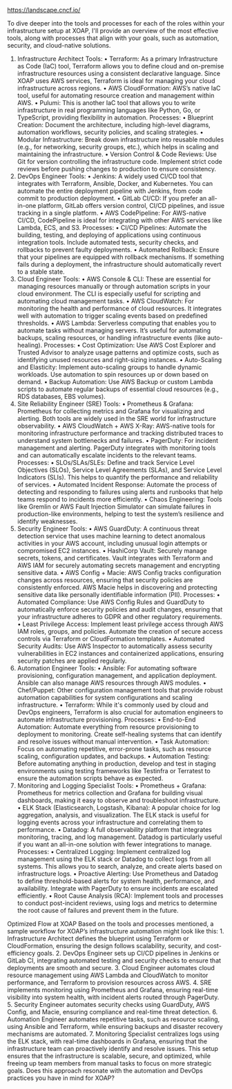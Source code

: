 https://landscape.cncf.io/

To dive deeper into the tools and processes for each of the roles within your infrastructure setup at XOAP, I'll provide an overview of the most effective tools, along with processes that align with your goals, such as automation, security, and cloud-native solutions.

1. Infrastructure Architect
   Tools:
   • Terraform: As a primary Infrastructure as Code (IaC) tool, Terraform allows you to define cloud and on-premise infrastructure resources using a consistent declarative language. Since XOAP uses AWS services, Terraform is ideal for managing your cloud infrastructure across regions.
   • AWS CloudFormation: AWS’s native IaC tool, useful for automating resource creation and management within AWS.
   • Pulumi: This is another IaC tool that allows you to write infrastructure in real programming languages like Python, Go, or TypeScript, providing flexibility in automation.
   Processes:
   • Blueprint Creation: Document the architecture, including high-level diagrams, automation workflows, security policies, and scaling strategies.
   • Modular Infrastructure: Break down infrastructure into reusable modules (e.g., for networking, security groups, etc.), which helps in scaling and maintaining the infrastructure.
   • Version Control & Code Reviews: Use Git for version controlling the infrastructure code. Implement strict code reviews before pushing changes to production to ensure consistency.
2. DevOps Engineer
   Tools:
   • Jenkins: A widely used CI/CD tool that integrates with Terraform, Ansible, Docker, and Kubernetes. You can automate the entire deployment pipeline with Jenkins, from code commit to production deployment.
   • GitLab CI/CD: If you prefer an all-in-one platform, GitLab offers version control, CI/CD pipelines, and issue tracking in a single platform.
   • AWS CodePipeline: For AWS-native CI/CD, CodePipeline is ideal for integrating with other AWS services like Lambda, ECS, and S3.
   Processes:
   • CI/CD Pipelines: Automate the building, testing, and deploying of applications using continuous integration tools. Include automated tests, security checks, and rollbacks to prevent faulty deployments.
   • Automated Rollback: Ensure that your pipelines are equipped with rollback mechanisms. If something fails during a deployment, the infrastructure should automatically revert to a stable state.
3. Cloud Engineer
   Tools:
   • AWS Console & CLI: These are essential for managing resources manually or through automation scripts in your cloud environment. The CLI is especially useful for scripting and automating cloud management tasks.
   • AWS CloudWatch: For monitoring the health and performance of cloud resources. It integrates well with automation to trigger scaling events based on predefined thresholds.
   • AWS Lambda: Serverless computing that enables you to automate tasks without managing servers. It’s useful for automating backups, scaling resources, or handling infrastructure events (like auto-healing).
   Processes:
   • Cost Optimization: Use AWS Cost Explorer and Trusted Advisor to analyze usage patterns and optimize costs, such as identifying unused resources and right-sizing instances.
   • Auto-Scaling and Elasticity: Implement auto-scaling groups to handle dynamic workloads. Use automation to spin resources up or down based on demand.
   • Backup Automation: Use AWS Backup or custom Lambda scripts to automate regular backups of essential cloud resources (e.g., RDS databases, EBS volumes).
4. Site Reliability Engineer (SRE)
   Tools:
   • Prometheus & Grafana: Prometheus for collecting metrics and Grafana for visualizing and alerting. Both tools are widely used in the SRE world for infrastructure observability.
   • AWS CloudWatch + AWS X-Ray: AWS-native tools for monitoring infrastructure performance and tracking distributed traces to understand system bottlenecks and failures.
   • PagerDuty: For incident management and alerting. PagerDuty integrates with monitoring tools and can automatically escalate incidents to the relevant teams.
   Processes:
   • SLOs/SLAs/SLEs: Define and track Service Level Objectives (SLOs), Service Level Agreements (SLAs), and Service Level Indicators (SLIs). This helps to quantify the performance and reliability of services.
   • Automated Incident Response: Automate the process of detecting and responding to failures using alerts and runbooks that help teams respond to incidents more efficiently.
   • Chaos Engineering: Tools like Gremlin or AWS Fault Injection Simulator can simulate failures in production-like environments, helping to test the system’s resilience and identify weaknesses.
5. Security Engineer
   Tools:
   • AWS GuardDuty: A continuous threat detection service that uses machine learning to detect anomalous activities in your AWS account, including unusual login attempts or compromised EC2 instances.
   • HashiCorp Vault: Securely manage secrets, tokens, and certificates. Vault integrates with Terraform and AWS IAM for securely automating secrets management and encrypting sensitive data.
   • AWS Config + Macie: AWS Config tracks configuration changes across resources, ensuring that security policies are consistently enforced. AWS Macie helps in discovering and protecting sensitive data like personally identifiable information (PII).
   Processes:
   • Automated Compliance: Use AWS Config Rules and GuardDuty to automatically enforce security policies and audit changes, ensuring that your infrastructure adheres to GDPR and other regulatory requirements.
   • Least Privilege Access: Implement least privilege access through AWS IAM roles, groups, and policies. Automate the creation of secure access controls via Terraform or CloudFormation templates.
   • Automated Security Audits: Use AWS Inspector to automatically assess security vulnerabilities in EC2 instances and containerized applications, ensuring security patches are applied regularly.
6. Automation Engineer
   Tools:
   • Ansible: For automating software provisioning, configuration management, and application deployment. Ansible can also manage AWS resources through AWS modules.
   • Chef/Puppet: Other configuration management tools that provide robust automation capabilities for system configurations and scaling infrastructure.
   • Terraform: While it's commonly used by cloud and DevOps engineers, Terraform is also crucial for automation engineers to automate infrastructure provisioning.
   Processes:
   • End-to-End Automation: Automate everything from resource provisioning to deployment to monitoring. Create self-healing systems that can identify and resolve issues without manual intervention.
   • Task Automation: Focus on automating repetitive, error-prone tasks, such as resource scaling, configuration updates, and backups.
   • Automation Testing: Before automating anything in production, develop and test in staging environments using testing frameworks like Testinfra or Terratest to ensure the automation scripts behave as expected.
7. Monitoring and Logging Specialist
   Tools:
   • Prometheus + Grafana: Prometheus for metrics collection and Grafana for building visual dashboards, making it easy to observe and troubleshoot infrastructure.
   • ELK Stack (Elasticsearch, Logstash, Kibana): A popular choice for log aggregation, analysis, and visualization. The ELK stack is useful for logging events across your infrastructure and correlating them to performance.
   • Datadog: A full observability platform that integrates monitoring, tracing, and log management. Datadog is particularly useful if you want an all-in-one solution with fewer integrations to manage.
   Processes:
   • Centralized Logging: Implement centralized log management using the ELK stack or Datadog to collect logs from all systems. This allows you to search, analyze, and create alerts based on infrastructure logs.
   • Proactive Alerting: Use Prometheus and Datadog to define threshold-based alerts for system health, performance, and availability. Integrate with PagerDuty to ensure incidents are escalated efficiently.
   • Root Cause Analysis (RCA): Implement tools and processes to conduct post-incident reviews, using logs and metrics to determine the root cause of failures and prevent them in the future.

Optimized Flow at XOAP
Based on the tools and processes mentioned, a sample workflow for XOAP’s infrastructure automation might look like this: 1. Infrastructure Architect defines the blueprint using Terraform or CloudFormation, ensuring the design follows scalability, security, and cost-efficiency goals. 2. DevOps Engineer sets up CI/CD pipelines in Jenkins or GitLab CI, integrating automated testing and security checks to ensure that deployments are smooth and secure. 3. Cloud Engineer automates cloud resource management using AWS Lambda and CloudWatch to monitor performance, and Terraform to provision resources across AWS. 4. SRE implements monitoring using Prometheus and Grafana, ensuring real-time visibility into system health, with incident alerts routed through PagerDuty. 5. Security Engineer automates security checks using GuardDuty, AWS Config, and Macie, ensuring compliance and real-time threat detection. 6. Automation Engineer automates repetitive tasks, such as resource scaling, using Ansible and Terraform, while ensuring backups and disaster recovery mechanisms are automated. 7. Monitoring Specialist centralizes logs using the ELK stack, with real-time dashboards in Grafana, ensuring that the infrastructure team can proactively identify and resolve issues.
This setup ensures that the infrastructure is scalable, secure, and optimized, while freeing up team members from manual tasks to focus on more strategic goals. Does this approach resonate with the automation and DevOps practices you have in mind for XOAP?
